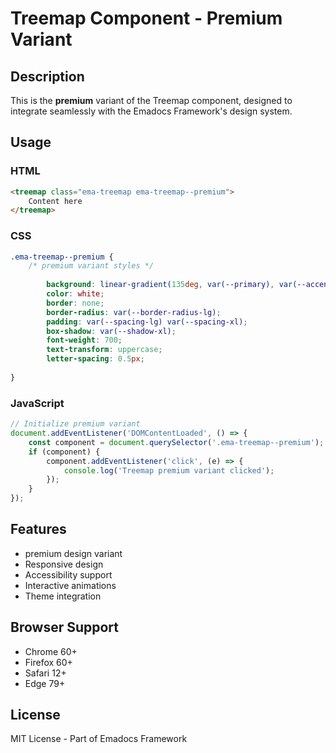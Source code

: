 # Treemap Component - Premium Variant

## Description
This is the **premium** variant of the Treemap component, designed to integrate seamlessly with the Emadocs Framework's design system.

## Usage

### HTML
```html
<treemap class="ema-treemap ema-treemap--premium">
    Content here
</treemap>
```

### CSS
```css
.ema-treemap--premium {
    /* premium variant styles */
    
        background: linear-gradient(135deg, var(--primary), var(--accent));
        color: white;
        border: none;
        border-radius: var(--border-radius-lg);
        padding: var(--spacing-lg) var(--spacing-xl);
        box-shadow: var(--shadow-xl);
        font-weight: 700;
        text-transform: uppercase;
        letter-spacing: 0.5px;
    
}
```

### JavaScript
```javascript
// Initialize premium variant
document.addEventListener('DOMContentLoaded', () => {
    const component = document.querySelector('.ema-treemap--premium');
    if (component) {
        component.addEventListener('click', (e) => {
            console.log('Treemap premium variant clicked');
        });
    }
});
```

## Features
- premium design variant
- Responsive design
- Accessibility support
- Interactive animations
- Theme integration

## Browser Support
- Chrome 60+
- Firefox 60+
- Safari 12+
- Edge 79+

## License
MIT License - Part of Emadocs Framework
